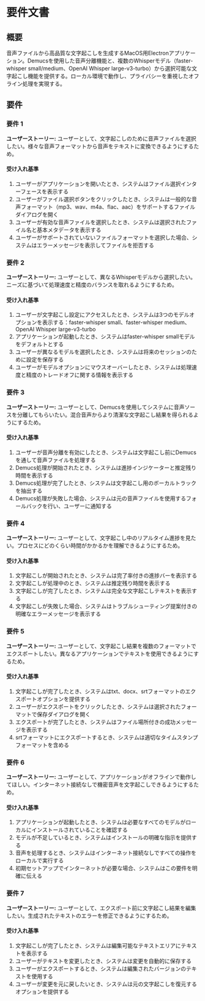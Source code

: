 # 要件文書

## 概要

音声ファイルから高品質な文字起こしを生成するMacOS用Electronアプリケーション。Demucsを使用した音声分離機能と、複数のWhisperモデル（faster-whisper small/medium、OpenAI Whisper large-v3-turbo）から選択可能な文字起こし機能を提供する。ローカル環境で動作し、プライバシーを重視したオフライン処理を実現する。

## 要件

### 要件 1

**ユーザーストーリー:** ユーザーとして、文字起こしのために音声ファイルを選択したい。様々な音声フォーマットから音声をテキストに変換できるようにするため。

#### 受け入れ基準

1. ユーザーがアプリケーションを開いたとき、システムはファイル選択インターフェースを表示する
2. ユーザーがファイル選択ボタンをクリックしたとき、システムは一般的な音声フォーマット（mp3、wav、m4a、flac、aac）をサポートするファイルダイアログを開く
3. ユーザーが有効な音声ファイルを選択したとき、システムは選択されたファイル名と基本メタデータを表示する
4. ユーザーがサポートされていないファイルフォーマットを選択した場合、システムはエラーメッセージを表示してファイルを拒否する

### 要件 2

**ユーザーストーリー:** ユーザーとして、異なるWhisperモデルから選択したい。ニーズに基づいて処理速度と精度のバランスを取れるようにするため。

#### 受け入れ基準

1. ユーザーが文字起こし設定にアクセスしたとき、システムは3つのモデルオプションを表示する：faster-whisper small、faster-whisper medium、OpenAI Whisper large-v3-turbo
2. アプリケーションが起動したとき、システムはfaster-whisper smallモデルをデフォルトとする
3. ユーザーが異なるモデルを選択したとき、システムは将来のセッションのために設定を保存する
4. ユーザーがモデルオプションにマウスオーバーしたとき、システムは処理速度と精度のトレードオフに関する情報を表示する

### 要件 3

**ユーザーストーリー:** ユーザーとして、Demucsを使用してシステムに音声ソースを分離してもらいたい。混合音声からより清潔な文字起こし結果を得られるようにするため。

#### 受け入れ基準

1. ユーザーが音声分離を有効にしたとき、システムは文字起こし前にDemucsを通して音声ファイルを処理する
2. Demucs処理が開始されたとき、システムは進捗インジケーターと推定残り時間を表示する
3. Demucs処理が完了したとき、システムは文字起こし用のボーカルトラックを抽出する
4. Demucs処理が失敗した場合、システムは元の音声ファイルを使用するフォールバックを行い、ユーザーに通知する

### 要件 4

**ユーザーストーリー:** ユーザーとして、文字起こし中のリアルタイム進捗を見たい。プロセスにどのくらい時間がかかるかを理解できるようにするため。

#### 受け入れ基準

1. 文字起こしが開始されたとき、システムは完了率付きの進捗バーを表示する
2. 文字起こしが処理中のとき、システムは推定残り時間を表示する
3. 文字起こしが完了したとき、システムは完全な文字起こしテキストを表示する
4. 文字起こしが失敗した場合、システムはトラブルシューティング提案付きの明確なエラーメッセージを表示する

### 要件 5

**ユーザーストーリー:** ユーザーとして、文字起こし結果を複数のフォーマットでエクスポートしたい。異なるアプリケーションでテキストを使用できるようにするため。

#### 受け入れ基準

1. 文字起こしが完了したとき、システムはtxt、docx、srtフォーマットのエクスポートオプションを提供する
2. ユーザーがエクスポートをクリックしたとき、システムは選択されたフォーマットで保存ダイアログを開く
3. エクスポートが完了したとき、システムはファイル場所付きの成功メッセージを表示する
4. srtフォーマットにエクスポートするとき、システムは適切なタイムスタンプフォーマットを含める

### 要件 6

**ユーザーストーリー:** ユーザーとして、アプリケーションがオフラインで動作してほしい。インターネット接続なしで機密音声を文字起こしできるようにするため。

#### 受け入れ基準

1. アプリケーションが起動したとき、システムは必要なすべてのモデルがローカルにインストールされていることを確認する
2. モデルが不足しているとき、システムはインストールの明確な指示を提供する
3. 音声を処理するとき、システムはインターネット接続なしですべての操作をローカルで実行する
4. 初期セットアップでインターネットが必要な場合、システムはこの要件を明確に伝える

### 要件 7

**ユーザーストーリー:** ユーザーとして、エクスポート前に文字起こし結果を編集したい。生成されたテキストのエラーを修正できるようにするため。

#### 受け入れ基準

1. 文字起こしが完了したとき、システムは編集可能なテキストエリアにテキストを表示する
2. ユーザーがテキストを変更したとき、システムは変更を自動的に保存する
3. ユーザーがエクスポートするとき、システムは編集されたバージョンのテキストを使用する
4. ユーザーが変更を元に戻したいとき、システムは元の文字起こしを復元するオプションを提供する
